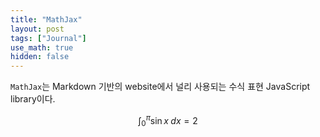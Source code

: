 ```yaml
---
title: "MathJax"
layout: post
tags: ["Journal"]
use_math: true
hidden: false
---
```


`MathJax`는 Markdown 기반의 website에서 널리 사용되는 수식 표현 JavaScript library이다.

$$ \int ^\pi _0 \sin x \; dx = 2 $$

